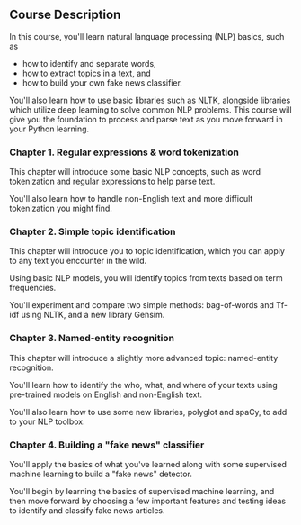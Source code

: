 ## Course Description
In this course, you'll learn natural language processing (NLP) basics, such as 
- how to identify and separate words, 
- how to extract topics in a text, and
- how to build your own fake news classifier.

You'll also learn how to use basic libraries such as NLTK, alongside libraries which utilize deep learning to solve common NLP problems. This course will give you the foundation to process and parse text as you move forward in your Python learning.

### Chapter 1. Regular expressions & word tokenization
This chapter will introduce some basic NLP concepts, such as word tokenization and regular expressions to help parse text. 

You'll also learn how to handle non-English text and more difficult tokenization you might find.

### Chapter 2. Simple topic identification
This chapter will introduce you to topic identification, which you can apply to any text you encounter in the wild.

Using basic NLP models, you will identify topics from texts based on term frequencies. 

You'll experiment and compare two simple methods: bag-of-words and Tf-idf using NLTK, and a new library Gensim.

### Chapter 3. Named-entity recognition
This chapter will introduce a slightly more advanced topic: named-entity recognition. 

You'll learn how to identify the who, what, and where of your texts using pre-trained models on English and non-English text. 

You'll also learn how to use some new libraries, polyglot and spaCy, to add to your NLP toolbox.

### Chapter 4. Building a "fake news" classifier
You'll apply the basics of what you've learned along with some supervised machine learning to build a "fake news" detector.

You'll begin by learning the basics of supervised machine learning, and then move forward by choosing a few important features and testing ideas to identify and classify fake news articles.
